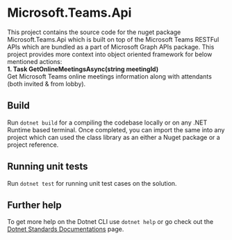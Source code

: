 # Microsoft.Teams.Api

This project contains the source code for the nuget package Microsoft.Teams.Api which is built on top of the Microsoft Teams RESTFul APIs which are bundled as a part of Microsoft Graph APIs package. This project provides more context into object oriented framework for below mentioned actions:<br>
<b>1. Task<OnlineMeeting> GetOnlineMeetingsAsync(string meetingId)</b><br>
   Get Microsoft Teams online meetings information along with attendants (both invited & from lobby).

## Build

Run `dotnet build` for a compiling the codebase locally or on any .NET Runtime based terminal. Once completed, you can import the same into any project which can used the class library as an either a Nuget package or a project reference.

## Running unit tests

Run `dotnet test` for running unit test cases on the solution.

## Further help

To get more help on the Dotnet CLI use `dotnet help` or go check out the [Dotnet Standards Documentations](https://docs.microsoft.com/en-gb/dotnet/standard/net-standard) page.
